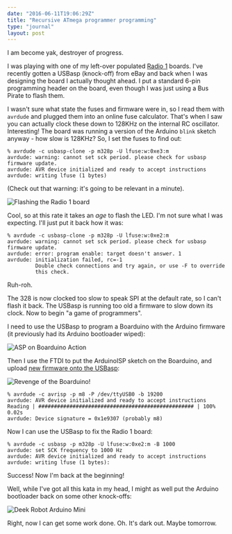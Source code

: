 ```yaml
---
date: "2016-06-11T19:06:29Z"
title: "Recursive ATmega programmer programming"
type: "journal"
layout: post
---
```


I am become yak, destroyer of progress.

I was playing with one of my left-over populated [Radio 1][r1] boards. I've
recently gotten a USBasp (knock-off) from eBay and back when I was designing
the board I actually thought ahead. I put a standard 6-pin programming header
on the board, even though I was just using a Bus Pirate to flash them.

I wasn't sure what state the fuses and firmware were in, so I read them with
`avrdude` and plugged them into an online fuse calculator. That's when I saw
you can actually clock these down to 128KHz on the internal RC oscillator.
Interesting! The board was running a version of the Arduino `blink` sketch
anyway - how slow is 128KHz? So, I set the fuses to find out:

	% avrdude -c usbasp-clone -p m328p -U lfuse:w:0xe3:m
	avrdude: warning: cannot set sck period. please check for usbasp firmware update.
	avrdude: AVR device initialized and ready to accept instructions
	avrdude: writing lfuse (1 bytes)

(Check out that warning: it's going to be relevant in a minute).

![Flashing the Radio 1 board](https://c4.staticflickr.com/8/7129/27530528571_e90123f9cc_b.jpg)

Cool, so at this rate it takes an *age* to flash the LED. I'm not sure what I
was expecting. I'll just put it back how it was:

	% avrdude -c usbasp-clone -p m328p -U lfuse:w:0xe2:m
	avrdude: warning: cannot set sck period. please check for usbasp firmware update.
	avrdude: error: program enable: target doesn't answer. 1
	avrdude: initialization failed, rc=-1
			 Double check connections and try again, or use -F to override
			 this check.

Ruh-roh.

The 328 is now clocked too slow to speak SPI at the default rate, so I can't
flash it back. The USBasp is running too old a firmware to slow down its clock.
Now to begin "a game of programmers".

I need to use the USBasp to program a Boarduino with the Arduino firmware (it
previously had its Arduino bootloader wiped):

![ASP on Boarduino Action](https://c3.staticflickr.com/8/7262/27504075442_4f2cd13576_b.jpg)

Then I use the FTDI to put the ArduinoISP sketch on the Boarduino, and upload
[new firmware onto the USBasp][newf]:

![Revenge of the Boarduino!](https://c5.staticflickr.com/8/7193/27326404420_3c4f3662d9_b.jpg)

	% avrdude -c avrisp -p m8 -P /dev/ttyUSB0 -b 19200
	avrdude: AVR device initialized and ready to accept instructions
	Reading | ################################################## | 100% 0.02s
	avrdude: Device signature = 0x1e9307 (probably m8)

Now I can use the USBasp to fix the Radio 1 board:

	% avrdude -c usbasp -p m328p -U lfuse:w:0xe2:m -B 1000
	avrdude: set SCK frequency to 1000 Hz
	avrdude: AVR device initialized and ready to accept instructions
	avrdude: writing lfuse (1 bytes):

Success! Now I'm back at the beginning!

Well, while I've got all this kata in my head, I might as well put the Arduino
bootloader back on some other knock-offs:

![Deek Robot Arduino Mini](https://c5.staticflickr.com/8/7275/27504080972_6c065fb702_b.jpg)

Right, now I can get some work done. Oh. It's dark out. Maybe tomorrow.

[r1]: https://www.insom.me.uk/2014/09/radio/
[newf]: http://www.rogerclark.net/updating-firmware-on-usbasp-bought-from-ebay/
